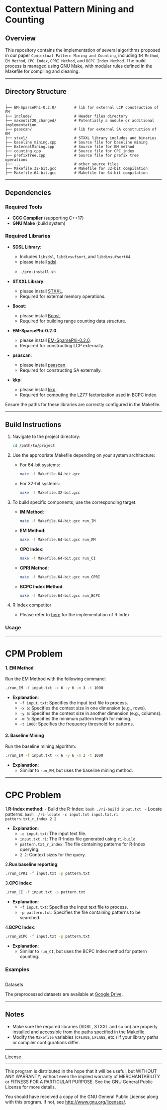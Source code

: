 Contextual Pattern Mining and Counting
============================================================

## **Overview**
This repository contains the implementation of several algorithms proposed in our paper `Contextual Pattern Mining and Counting`, including `IM Method`, `EM Method`, `CPC Index`, `CPRI Method`, and `BCPC Index Method`. The build process is managed using GNU Make, with modular rules defined in the Makefile for compiling and cleaning.

---

## **Directory Structure**
```
.
├── EM-SparsePhi-0.2.0/        # lib for external LCP construction of EM
├── include/                   # Header files directory
├── maxmotif20_changed/        # Potentially a module or additional implementation
├── psascan/                   # lib for external SA construction of EM
├── stxxl/                     # STXXL library includes and binaries
├── baseline_mining.cpp        # Source file for baseline mining
├── ExternalMining.cpp         # Source file for EM method
├── counting.cpp               # Source file for CPC index
├── prefixTree.cpp             # Source file for prefix tree operations
├── ...                        # other source files
├── Makefile.32-bit.gcc        # Makefile for 32-bit compilation
├── Makefile.64-bit.gcc        # Makefile for 64-bit compilation

```

---

## **Dependencies**
### **Required Tools**
- **GCC Compiler** (supporting C++17)
- **GNU Make** (build system)

### **Required Libraries**
- **SDSL Library**:
    - Includes `libsdsl`, `libdivsufsort`, and `libdivsufsort64`.
    - please install [sdsl](https://github.com/simongog/sdsl-lite/tree/master).
    - ```bash
      ./pre-install.sh
      
- **STXXL Library**:
    - please install [STXXL](https://stxxl.org/tags/1.4.1/install_unix.html). 
    - Required for external memory operations.


- **Boost**:
    - please install [Boost](https://www.boost.org/).
    - Required for building range counting data structure.
  
- **EM-SparsePhi-0.2.0**:
    - please install [EM-SparsePhi-0.2.0](https://www.cs.helsinki.fi/group/pads/pSAscan.html).
    - Required for constructing LCP externally.


- **psascan**:
    - please install [psascan](https://www.cs.helsinki.fi/group/pads/better_em_laca.html).
    - Required for constructing SA externally.


- **kkp**:
    - please install [kkp](https://github.com/akiutoslahti/kkp/tree/main).
    - Required for computing the LZ77 factorization used in BCPC index.


    
Ensure the paths for these libraries are correctly configured in the Makefile.

---

## **Build Instructions**
1. Navigate to the project directory:
   ```bash
   cd /path/to/project
   ```

2. Use the appropriate Makefile depending on your system architecture:
    - For 64-bit systems:
      ```bash
      make -f Makefile.64-bit.gcc
      ```
    - For 32-bit systems:
      ```bash
      make -f Makefile.32-bit.gcc
      ```

3. To build specific components, use the corresponding target:
    - **IM Method**:
      ```bash
      make -f Makefile.64-bit.gcc run_IM
      ```
    - **EM Method**:
      ```bash
      make -f Makefile.64-bit.gcc run_EM
      ```
    - **CPC Index**:
      ```bash
      make -f Makefile.64-bit.gcc run_CI
      ```
    - **CPRI Method**:
      ```bash
      make -f Makefile.64-bit.gcc run_CPRI
      ```
    - **BCPC Index Method**:
      ```bash
      make -f Makefile.64-bit.gcc run_BCPC
      ```

4. R Index competitor
    - Please refer to [here](https://github.com/nicolaprezza/r-index) for the implementation of R Index



### Usage

------
# CPM Problem
#### **1. EM Method**
Run the EM Method with the following command:
```bash
./run_EM -f input.txt -x 6 -y 6 -m 3 -t 1000
```
- **Explanation**:
    - `-f input.txt`: Specifies the input text file to process.
    - `-x 6`: Specifies the context size in one dimension (e.g., rows).
    - `-y 6`: Specifies the context size in another dimension (e.g., columns).
    - `-m 3`: Specifies the minimum pattern length for mining.
    - `-t 1000`: Specifies the frequency threshold for patterns.

#### **2. Baseline Mining**
Run the baseline mining algorithm:
```bash
./run_IM -f input.txt -x 6 -y 6 -m 3 -t 1000
```
- **Explanation**:
    - Similar to `run_EM`, but uses the baseline mining method.
------

# CPC Problem

1.**R-Index method**:
    - Build the R-Index:
      ```bash
      ./ri-build input.txt
      ```
    - Locate patterns:
      ```bash
      ./ri-locate -c input.txt input.txt.ri pattern.txt_r_index 2 2
      ```
- **Explanation**:
    - `-c input.txt`: The input text file.
    - `input.txt.ri`: The R-Index file generated using `ri-build`.
    - `pattern.txt_r_index`: The file containing patterns for R-Index querying.
    - `2 2`: Context sizes for the query.

2.**Run baseline reporting**:
   ```bash
   ./run_CPRI -f input.txt -p pattern.txt
   ```

3.**CPC Index**:
   ```bash
   ./run_CI -f input.txt -p pattern.txt
   ```
- **Explanation**:
    - `-f input.txt`: Specifies the input text file to process.
    - `-p pattern.txt`: Specifies the file containing patterns to be searched.

4.**BCPC Index**:
   ```bash
   ./run_BCPC -f input.txt -p pattern.txt
   ```
- **Explanation**:
    - Similar to `run_CI`, but uses the BCPC Index method for pattern counting.



### Examples

```

```

Datasets


The preprocessed datasets are available at [Google Drive]().

------

## **Notes**
- Make sure the required libraries (SDSL, STXXL and so on) are properly installed and accessible from the paths specified in the Makefile.
- Modify the `Makefile` variables (`CFLAGS`, `LFLAGS`, etc.) if your library paths or compiler configurations differ.


------




License

------
This program is distributed in the hope that it will be useful, but WITHOUT ANY WARRANTY; without even the implied warranty of MERCHANTABILITY or FITNESS FOR A PARTICULAR PURPOSE. See the GNU General Public License for more details.

You should have received a copy of the GNU General Public License along with this program. If not, see http://www.gnu.org/licenses/.